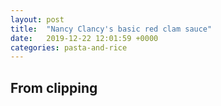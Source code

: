```yaml
---
layout: post
title:  "Nancy Clancy's basic red clam sauce"
date:   2019-12-22 12:01:59 +0000
categories: pasta-and-rice
---
```


## From clipping